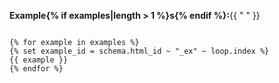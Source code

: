 **Example{% if examples|length > 1 %}s{% endif %}:**{{ " " }}

<code>
{% for example in examples %}
{% set example_id = schema.html_id ~ "_ex" ~ loop.index %}
{{ example }}
{% endfor %}
</code>
